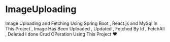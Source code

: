 # ImageUploading
Image Uploading and Fetching Using Spring Boot , React.js and MySql
In This Project , Image Has Been Uploaded , Updated , Fetched By Id , FetchAll , Deleted 
I done Crud OPeration Using This Project ❤️
